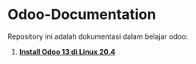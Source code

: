 # Odoo-Documentation
Repository ini adalah dokumentasi dalam belajar odoo:

1. [**Install Odoo 13 di Linux 20.4**](Odoo_install.md)

